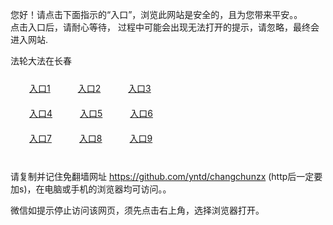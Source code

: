 您好！请点击下面指示的“入口”，浏览此网站是安全的，且为您带来平安。。 <br/>
点击入口后，请耐心等待， 过程中可能会出现无法打开的提示，请忽略，最终会进入网站. </br>

法轮大法在长春<br/>
<div style="padding:10px"><a style="margin:20px" target="_blank" href="https://d3sn13k8h3dhy3.cloudfront.net/2Qpsp?jqoaxf" id="ccLink1" rel="nofollow">入口1</a> <a target="_blank" style="margin:20px" href="https://d1rh4agrk03z4y.cloudfront.net/2Qpsp?bqhpmzx" id="ccLink2" rel="nofollow">入口2</a> <a style="margin:20px" target="_blank" href="https://d2isiurks2hylf.cloudfront.net/2Qpsp?kxrpwr" id="ccLink3" rel="nofollow">入口3</a></div>

<div style="padding:10px" ><a style="margin:20px" target="_blank" href="https://d3sn13k8h3dhy3.cloudfront.net/2Qpsp?jqoaxf" id="ccLink4" rel="nofollow">入口4</a> <a style="margin:20px" href="https://d1rh4agrk03z4y.cloudfront.net/2Qpsp?bqhpmzx" target="_blank" id="ccLink5" rel="nofollow">入口5</a> <a style="margin:20px" href="https://d2isiurks2hylf.cloudfront.net/2Qpsp?kxrpwr" target="_blank" id="ccLink6" rel="nofollow">入口6</a></div>

<div style="padding:10px"><a style="margin:20px" target="_blank" href="https://d3sn13k8h3dhy3.cloudfront.net/2Qpsp?jqoaxf" id="ccLink7" rel="nofollow">入口7</a> <a style="margin:20px" href="https://d1rh4agrk03z4y.cloudfront.net/2Qpsp?bqhpmzx" target="_blank" id="ccLink8" rel="nofollow">入口8</a> <a style="margin:20px" target="_blank" href="https://d2isiurks2hylf.cloudfront.net/2Qpsp?kxrpwr" id="ccLink9" rel="nofollow">入口9</a></div>

<br/>



请复制并记住免翻墙网址 https://github.com/yntd/changchunzx (http后一定要加s)，在电脑或手机的浏览器均可访问。。<br/>

微信如提示停止访问该网页，须先点击右上角，选择浏览器打开。
